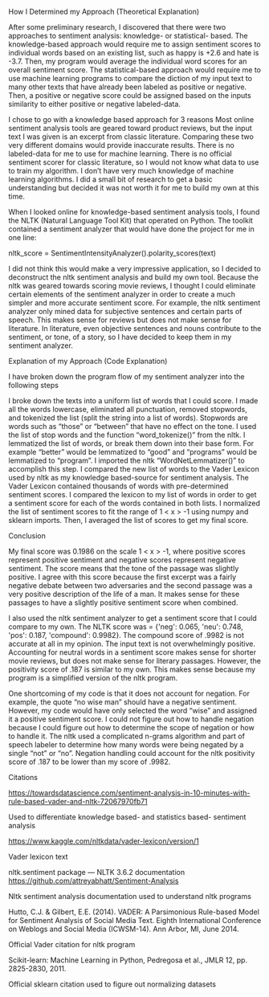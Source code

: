 How I Determined my Approach (Theoretical Explanation)

After some preliminary research, I discovered that there were two approaches to sentiment analysis: knowledge- or statistical- based. The knowledge-based approach would require me to assign sentiment scores to individual words based on an existing list, such as happy  is +2.6 and hate is  -3.7. Then, my program would average the individual word scores for an overall sentiment score. The statistical-based approach would require me to use machine learning programs to compare the diction of my input text to many other texts that have already been labeled as positive or negative. Then, a positive or negative score could be assigned based on the inputs similarity to either positive or negative labeled-data.

I chose to go with a knowledge based approach for 3 reasons
Most online sentiment analysis tools are geared toward product reviews, but the input text I was given is an excerpt from classic literature. Comparing these two very different domains would provide inaccurate results.
There is no labeled-data  for me to use for machine learning. There is no official sentiment scorer for classic literature, so I would not know what data to use to train my algorithm.
I don’t have very much knowledge of machine learning algorithms. I did a small bit of research to get a basic understanding but decided it was not worth it for me to build my own at this time.

When I looked online for knowledge-based sentiment analysis tools, I found the NLTK (Natural Language Tool Kit) that operated on Python. The toolkit contained a sentiment analyzer that would have done the project for me in one line:

nltk_score = SentimentIntensityAnalyzer().polarity_scores(text)

I did not think this would make a very impressive application, so I decided to deconstruct the nltk sentiment analysis and build my own tool. Because the nltk was geared towards scoring movie reviews, I thought I could eliminate certain elements of the sentiment analyzer in order to create a much simpler and more accurate sentiment score. For example, the nltk sentiment analyzer only mined data for subjective sentences and certain parts of speech. This makes sense for reviews but does not make sense for literature. In literature, even objective sentences and nouns contribute to the sentiment, or tone, of a story, so I have decided to keep them in my sentiment analyzer.

Explanation of my Approach (Code Explanation)

I have broken down the program flow of my sentiment analyzer into the following steps
 
I broke down the texts into a uniform list of words that I could score. I made all the words lowercase, eliminated all punctuation, removed stopwords, and tokenized the list (split the string into a list of words). Stopwords are words such as “those” or “between”  that have no effect on the tone. I used the list of stop words and the function “word_tokenize()” from the nltk.
I lemmatized the list of words, or break them down into their base form. For example “better” would be lemmatized to “good” and “programs” would be lemmatized to “program”. I imported the nltk “WordNetLemmatizer()” to accomplish this step.
I compared the new list of words to the Vader Lexicon used by nltk as my knowledge based-source for sentiment analysis. The Vader Lexicon contained thousands of words with pre-determined sentiment scores. I compared the lexicon to my list of words in order to get a sentiment score for each of the words contained in both lists.
I normalized the list of sentiment scores to fit the range of  1 < x > -1 using numpy and sklearn imports. Then, I averaged the list of scores to get my final score.

Conclusion

My final score was 0.1986 on the scale 1 < x > -1, where positive scores represent positive sentiment and negative scores represent negative sentiment. The score means that the tone of the passage was slightly positive. I agree with this score because the first excerpt was a fairly negative debate between two adversaries and the second passage was a very positive description of the life of a man. It makes sense for these passages to have a slightly positive sentiment score when combined.

I also used the nltk sentiment analyzer to get a sentiment score that I could compare to my own.
The NLTK score was = {'neg': 0.065, 'neu': 0.748, 'pos': 0.187, 'compound': 0.9982}. The compound score of .9982 is not accurate at all in my opinion. The input text is not overwhelmingly positive. Accounting for neutral words in a sentiment score makes sense for shorter movie reviews, but does not make sense for literary passages. However, the positivity score of .187 is similar to my own. This makes sense because my program is a simplified version of the nltk program.

One shortcoming of my code is that it does not account for negation. For example, the quote “no wise man” should have a negative sentiment. However, my code would have only selected the word “wise” and assigned it a positive sentiment score. I could not figure out how to handle negation because I could figure out how to determine the scope of negation or how to handle it. The nltk used a complicated n-grams algorithm and part of speech labeler to determine how many words were being negated by a single “not” or “no”. Negation handling could account for the nltk positivity score of .187 to be lower than my score of .9982.

Citations

https://towardsdatascience.com/sentiment-analysis-in-10-minutes-with-rule-based-vader-and-nltk-72067970fb71

Used to differentiate knowledge based- and statistics based- sentiment analysis

https://www.kaggle.com/nltkdata/vader-lexicon/version/1

Vader lexicon text

nltk.sentiment package — NLTK 3.6.2 documentation
https://github.com/attreyabhatt/Sentiment-Analysis

Nltk sentiment analysis documentation used to understand nltk programs

Hutto, C.J. & Gilbert, E.E. (2014). VADER: A Parsimonious Rule-based Model for
Sentiment Analysis of Social Media Text. Eighth International Conference on
Weblogs and Social Media (ICWSM-14). Ann Arbor, MI, June 2014.

Official Vader citation for nltk program

Scikit-learn: Machine Learning in Python, Pedregosa et al., JMLR 12, pp. 2825-2830, 2011.

Official sklearn citation used to figure out normalizing datasets

